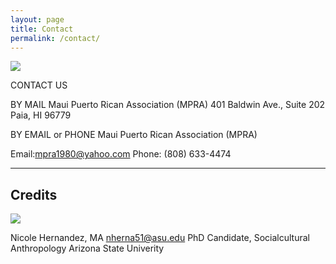 ```yaml
---
layout: page
title: Contact
permalink: /contact/
---
```


<img src="{{site.baseurl}}/assets/images/mpramural.png" style="max-width: 50%;" />


CONTACT US

BY MAIL
Maui Puerto Rican Association (MPRA)
401 Baldwin Ave., Suite 202
Paia, HI 96779

BY EMAIL or PHONE
Maui Puerto Rican Association (MPRA)

Email:mpra1980@yahoo.com
Phone: (808) 633-4474


---

## Credits

<img src="{{site.baseurl}}/assets/images/nicole.png"/>

Nicole Hernandez, MA
nherna51@asu.edu
PhD Candidate, Socialcultural Anthropology
Arizona State Univerity 


